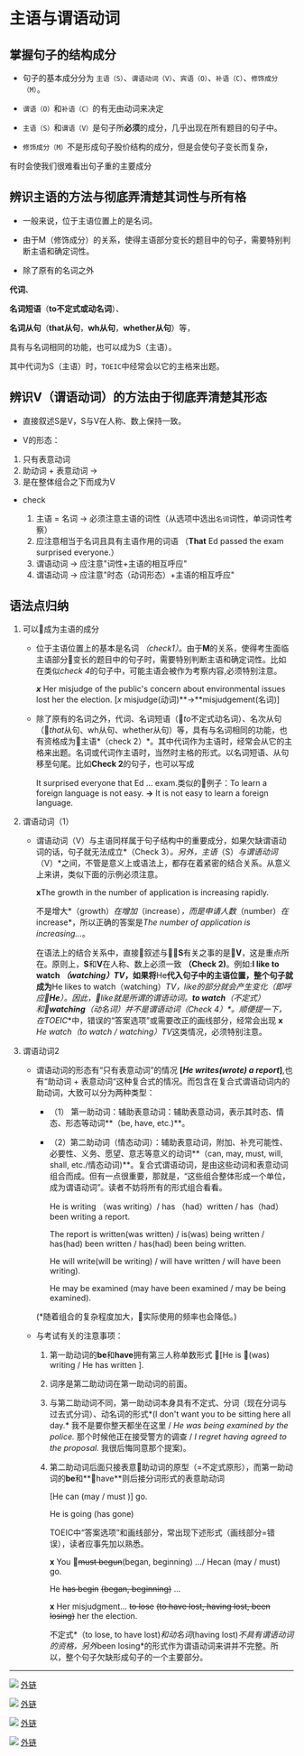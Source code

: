 # 主语与谓语动词

## 掌握句子的结构成分

* 句子的基本成分分为 `主语（S）`、`谓语动词（V）`、`宾语（O）`、`补语（C）`、`修饰成分（M）`。

* `谓语（O）`和`补语（C）`的有无由动词来决定

* `主语（S）`和`谓语（V）`是句子所**必须**的成分，几乎出现在所有题目的句子中。

* `修饰成分（M）`不是形成句子股价结构的成分，但是会使句子变长而复杂，

有时会使我们很难看出句子重的主要成分

## 辨识主语的方法与彻底弄清楚其词性与所有格

* 一般来说，位于主语位置上的是名词。

* 由于M（修饰成分）的关系，使得主语部分变长的题目中的句子，需要特别判断主语和确定词性。

* 除了原有的名词之外

**代词**、

**名词短语**（**to不定式或动名词**）、

  **名词从句**（**that从句**，**wh从句**，**whether从句**）等，

具有与名词相同的功能，也可以成为S（主语）。

其中代词为S（主语）时，`TOEIC`中经常会以它的主格来出题。

## 辨识V（谓语动词）的方法由于彻底弄清楚其形态

* 直接叙述S是V，S与V在人称、数上保持一致。

* V的形态：
1. 只有表意动词
1. 助动词 + 表意动词 ->
1. 是在整体组合之下而成为V
* check

  1. 主语 = 名词 -> 必须注意主语的词性（从选项中选出`名词`词性，单词词性考察）
  1. 应注意相当于名词且具有主语作用的词语 （**That** Ed passed the exam surprised everyone.）
  1. 谓语动词 -> 应注意"词性+主语的相互呼应"
  1. 谓语动词 -> 应注意"时态（动词形态）+主语的相互呼应"

## 语法点归纳

1. 可以成为主语的成分

    * 位于主语位置上的基本是名词 *（check1）*。由于**M**的关系，使得考生面临主语部分变长的题目中的句子时，需要特别判断主语和确定词性。比如在类似*check 4*的句子中，可能主语会被作为考察内容,必须特别注意。

      ***x*** Her misjudge of the public's concern about environmental issues lost her the election. [*x* misjudge(动词)**->**misjudgement(名词)]

    * 除了原有的名词之外，代词、名词短语（*to*不定式动名词）、名次从句（*that*从句、wh从句、whether从句）等，具有与名词相同的功能，也有资格成为主语*（check 2）*。其中代词作为主语时，经常会从它的主格来出题。名词或代词作主语时，当然时主格的形式。以名词短语、从句移至句尾。比如**Check 2**的句子，也可以写成

      It surprised everyone that Ed ... exam.类似的例子：To learn a foreign language is not easy. **->** It is not easy to learn a foreign language.

1. 谓语动词（1）

    * 谓语动词（V）与主语同样属于句子结构中的重要成分，如果欠缺谓语动词的话，句子就无法成立*（Check 3）*。另外，主语*（S）*与谓语动词*（V）*之间，不管是意义上或语法上，都存在着紧密的结合关系。从意义上来讲，类似下面的示例必须注意。

      **x**The growth in the number of application is increasing rapidly.

      不是增大*（growth）*在增加*（increase）*，而是申请人数*（number）*在*increase*，所以正确的答案是*The number of application is increasing...*。

      在语法上的结合关系中，直接叙述与**S**有关之事的是**V**，这是重点所在。原则上，**S**和**V**在人称、数上必须一致 **（Check 2)**。例如:**I like to watch *（watching）*TV**，如果将**He**代入句子中的主语位置，整个句子就成为**He likes to watch（watching）**TV，like的部分就会产生变化（即呼应**He**）。因此，*like*就是所谓的谓语动词。**to watch**（不定式）和**watching**（动名词）并不是谓语动词*（Check 4）*。顺便提一下，在**TOEIC**中，错误的“答案选项”或需要改正的画线部分，经常会出现
      **x** *He watch（to watch / watching）TV*这类情况，必须特别注意。

1. 谓语动词2

    * 谓语动词的形态有“只有表意动词”的情况 **[*He writes(wrote) a report*]**,也有“助动词 + 表意动词“这种复合式的情况。而包含在复合式谓语动词内的助动词，大致可以分为两种类型：

        * （1） 第一助动词：辅助表意动词：辅助表意动词，表示其时态、情态、形态等动词**（be, have, etc.)**。

        * （2）第二助动词（情态动词）：辅助表意动词，附加、补充可能性、必要性、义务、愿望、意志等意义的动词**（can, may, must, will, shall, etc./情态动词)**。复合式谓语动词，是由这些动词和表意动词组合而成。但有一点很重要，那就是，“这些组合整体形成一个单位，成为谓语动词”。读者不妨将所有的形式组合看看。

          He is writing （was writing）/ has （had）written / has（had）been writing a report.

          The report is written(was written) / is(was) being written / has(had) been written / has(had) been being written.

          He will write(will be writing) / will have written / will have been writing).

          He may be examined (may have been examined / may be being examined).

      (*随着组合的复杂程度加大，实际使用的频率也会降低。)

    * 与考试有关的注意事项：

        1. 第一助动词的**be**和**have**拥有第三人称单数形式
            
            [He is  (was) writing / He has written ].

        1. 词序是第二助动词在第一助动词的前面。

        1. 与第二助动词不同，第一助动词本身具有不定式、分词（现在分词与过去式分词）、动名词的形式*(I don't want you to be sitting here all day.* 我不是要你整天都坐在这里 / *He was being examined by the police.* 那个时候他正在接受警方的调查 / *I regret having agreed to the proposal.* 我很后悔同意那个提案)。

        1. 第二助动词后面只接表意助动词的原型（=不定式原形），而第一助动词的**be**和**have**则后接分词形式的表意助动词

            [He can (may / must )] go.

            He is going (has gone)

            TOEIC中“答案选项”和画线部分，常出现下述形式（画线部分=错误），读者应事先加以熟悉。

            **x** You ~~must begun~~(began, beginning) .../ Hecan (may / must) go.

            He ~~has begin~~ ~~(began, beginning)~~ ...

            **x** Her misjudgment... ~~to lose~~ ~~(to have lost, having lost, been losing)~~ her the election.

            不定式*（to lose, to have lost)*和动名词*(having lost)*不具有谓语动词的资格，另外*been losing*的形式作为谓语动词来讲并不完整。所以，整个句子欠缺形成句子的一个主要部分。
-----

 ![](http://wx2.sinaimg.cn/large/6b8f5d9cly1flg9lyz8mej20lm0x4tp2.jpg)
 [外链](http://wx2.sinaimg.cn/large/6b8f5d9cly1flg9lyz8mej20lm0x4tp2.jpg)

 ![](http://wx2.sinaimg.cn/large/6b8f5d9cly1flg9m8cr1aj20ly0xch5d.jpg)
 [外链](http://wx2.sinaimg.cn/large/6b8f5d9cly1flg9m8cr1aj20ly0xch5d.jpg)

 ![](http://wx3.sinaimg.cn/large/6b8f5d9cly1flg9mjok2cj20lk0w64dl.jpg)
 [外链](http://wx3.sinaimg.cn/large/6b8f5d9cly1flg9mjok2cj20lk0w64dl.jpg)

 ![](http://wx1.sinaimg.cn/large/6b8f5d9cly1flg9n6v2nsj20lw0ue4ef.jpg)
 [外链](http://wx1.sinaimg.cn/large/6b8f5d9cly1flg9n6v2nsj20lw0ue4ef.jpg)